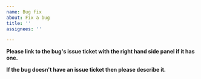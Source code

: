 ```yaml
---
name: Bug fix
about: Fix a bug
title: ''
assignees: ''

---
```


**Please link to the bug's issue ticket with the right hand side panel if it has one.**

**If the bug doesn't have an issue ticket then please describe it.**
